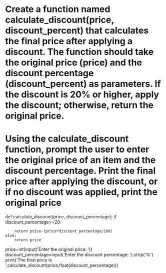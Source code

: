 #  Create a function named calculate_discount(price, discount_percent) that calculates the final price after applying a discount. The function should take the original price (price) and the discount percentage (discount_percent) as parameters. If the discount is 20% or higher, apply the discount; otherwise, return the original price.
# Using the calculate_discount function, prompt the user to enter the original price of an item and the discount percentage. Print the final price after applying the discount, or if no discount was applied, print the original price

def calculate_discount(price, discount_percentage):
    if discount_percentage>=20:
        
        return price-(price*discount_percentage/100)
    else:
        return price

price=int(input('Enter the original price: '))
discount_percentage=input('Enter the discount percentage: ').strip('%')
print('The final price is ',calculate_discount(price,float(discount_percentage)))
